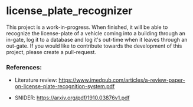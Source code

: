 # license_plate_recognizer

This project is a work-in-progress. When finished, it will be able to recognize the license-plate of a vehicle coming into a building through an in-gate, log it to a database and log it's out-time when it leaves through an out-gate. If you would like to contribute towards the development of this project, please create a pull-request.


### References:

- Literature review: https://www.imedpub.com/articles/a-review-paper-on-license-plate-recognition-system.pdf

- SNIDER: https://arxiv.org/pdf/1910.03876v1.pdf
